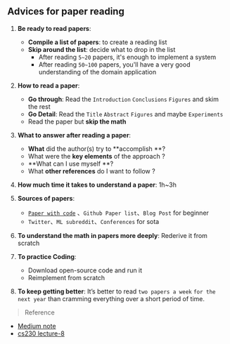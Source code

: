 ## Advices for paper reading

1. **Be ready to read papers**:
   + **Compile a list of papers**: to create a reading list
   + **Skip around the list**: decide what to drop in the list
     + After reading ``5~20`` papers, it's enough to implement a system
     + After reading ``50~100`` papers, you'll have a very good understanding of the domain application

3. **How to read a paper**:
   + **Go through**: Read the `Introduction` `Conclusions` `Figures` and skim the rest
   + **Go Detail**: Read the `Title` `Abstract` `Figures` and maybe `Experiments`
   + Read the paper but **skip the math**
4. **What to answer after reading a paper**:
   + **What** did the author(s) try to **accomplish **?
   + What were the **key elements** of the approach ?
   + **What can I use myself **?
   + What **other references** do I want to follow ?
5. **How much time it takes to understand a paper**: 1h~3h
6. **Sources of papers**: 
   + [`Paper with code`](https://paperswithcode.com/sota) 、`Github Paper list`、`Blog Post` for beginner
   + `Twitter`、`ML subreddit`、`Conferences` for sota
7. **To understand the math in papers more deeply**: Rederive it from scratch
8. **To practice Coding**: 
   + Download open-source code and run it
   + Reimplement from scratch
9. **To keep getting better**: It’s better to read `two papers a week` `for the next year` than cramming everything over a short period of time.



> Reference

+ [Medium note](https://blog.usejournal.com/advice-on-building-a-machine-learning-career-and-reading-research-papers-by-prof-andrew-ng-f90ac99a0182)
+ [cs230 lecture-8](https://www.youtube.com/watch?v=733m6qBH-jI&list=PLoROMvodv4rOABXSygHTsbvUz4G_YQhOb#action=share)


